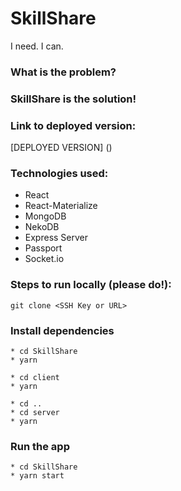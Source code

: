 # SkillShare

I need. I can.

### What is the problem?


### SkillShare is the solution!


### Link to deployed version:

[DEPLOYED VERSION] ()

### Technologies used:

* React
* React-Materialize
* MongoDB
* NekoDB
* Express Server
* Passport
* Socket.io

### Steps to run locally (please do!):
```
git clone <SSH Key or URL>
```
### Install dependencies
```
* cd SkillShare
* yarn

* cd client
* yarn

* cd ..
* cd server
* yarn
```
### Run the app
```
* cd SkillShare
* yarn start
